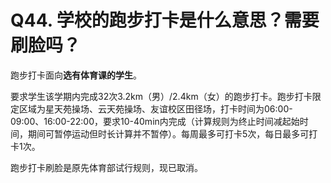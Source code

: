 # Q44. 学校的跑步打卡是什么意思？需要刷脸吗？
跑步打卡面向**选有体育课的学生**。

要求学生该学期内完成32次3.2km（男）/2.4km（女）的跑步打卡。跑步打卡限定区域为星天苑操场、云天苑操场、友谊校区田径场，打卡时间为06:00-09:00、16:00-22:00，要求10-40min内完成（计算规则为终止时间减起始时间，期间可暂停运动但时长计算并不暂停）。每周最多可打卡5次，每日最多可打卡1次。

跑步打卡刷脸是原先体育部试行规则，现已取消。
